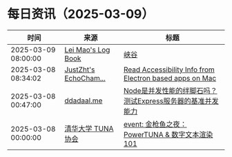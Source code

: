 ﻿# 每日资讯（2025-03-09）

|时间|来源|标题|
|---|---|---|
|2025-03-09 08:00:00|[Lei Mao's Log Book](https://leimao.github.io/atom.xml)|[峡谷](https://leimao.github.io/essay/The-Gorge-2025/)|
|2025-03-08 08:34:02|[JustZht's EchoCham...](https://www.justzht.com/rss/)|[Read Accessibility Info from Electron based apps on Mac](https://www.justzht.com/read-accessibility-info-from-electron-based-apps/)|
|2025-03-08 00:47:00|[ddadaal.me](https://ddadaal.me/rss.xml)|[Node是并发性能的绊脚石吗？测试Express服务器的基准并发能力](https://ddadaal.me/articles/node-express-concurrency-baseline/cn)|
|2025-03-08 00:00:00|[清华大学 TUNA 协会](https://tuna.moe/feed.xml)|[event: 金枪鱼之夜：PowerTUNA & 数字文本渲染 101](https://tuna.moe/event/2025/text-rendering/)|
